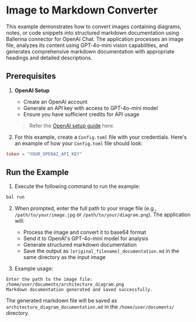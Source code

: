 # Image to Markdown Converter

This example demonstrates how to convert images containing diagrams, notes, or code snippets into structured markdown documentation using Ballerina connector for OpenAI Chat. The application processes an image file, analyzes its content using GPT-4o-mini vision capabilities, and generates comprehensive markdown documentation with appropriate headings and detailed descriptions.

## Prerequisites

1. **OpenAI Setup**
   - Create an OpenAI account
   - Generate an API key with access to GPT-4o-mini model
   - Ensure you have sufficient credits for API usage

   > Refer the [OpenAI setup guide](https://github.com/ballerina-platform/module-ballerinax-openai.chat/blob/main/ballerina/README.md) here.

2. For this example, create a `Config.toml` file with your credentials. Here's an example of how your `Config.toml` file should look:

```toml
token = "YOUR_OPENAI_API_KEY"
```

## Run the Example

1. Execute the following command to run the example:

```bash
bal run
```

2. When prompted, enter the full path to your image file (e.g., `/path/to/your/image.jpg` or `/path/to/your/diagram.png`). The application will:
   - Process the image and convert it to base64 format
   - Send it to OpenAI's GPT-4o-mini model for analysis
   - Generate structured markdown documentation
   - Save the output as `[original_filename]_documentation.md` in the same directory as the input image

3. Example usage:
```
Enter the path to the image file:
/home/user/documents/architecture_diagram.png
Markdown documentation generated and saved successfully.
```

The generated markdown file will be saved as `architecture_diagram_documentation.md` in the `/home/user/documents/` directory.